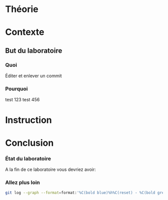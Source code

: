 
# Théorie

# Contexte
## But du laboratoire
### Quoi
Éditer et enlever un commit
### Pourquoi
test 123
test 456
# Instruction


# Conclusion
### État du laboratoire 
A la fin de ce laboratoire vous devriez avoir:

### Allez plus loin 

```bash 
git log --graph --format=format:'%C(bold blue)%h%C(reset) - %C(bold green)(%ar)%C(reset) %C(white)%an%C(reset)%C(bold yellow)%d%C(reset) %C(dim white)- %s%C(reset)' --all
```